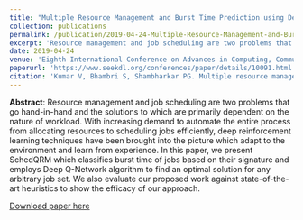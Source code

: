 ```yaml
---
title: "Multiple Resource Management and Burst Time Prediction using Deep Reinforcement Learning"
collection: publications
permalink: /publication/2019-04-24-Multiple-Resource-Management-and-Burst-Time-Prediction-using-Deep-Reinforcement-Learning
excerpt: 'Resource management and job scheduling are two problems that go hand-in-hand and the solutions to which are primarily dependent on the nature of workload. With increasing demand to automate the entire process from allocating resources to scheduling jobs efficiently, deep reinforcement learning techniques have been brought into the picture which adapt to the environment and learn from experience. In this paper, we present SchedQRM which classifies burst time of jobs based on their signature and employs Deep Q-Network algorithm to find an optimal solution for any arbitrary job set. We also evaluate our proposed work against state-of-the-art heuristics to show the efficacy of our approach.'
date: 2019-04-24
venue: 'Eighth International Conference on Advances in Computing, Communication and Information Technology CCIT'
paperurl: 'https://www.seekdl.org/conferences/paper/details/10091.html'
citation: 'Kumar V, Bhambri S, Shambharkar PG. Multiple resource management and burst time prediction using deep reinforcement learning. In: Eighth International Conference on advances in computing, communication and information technology CCIT, 2019, pp. 51–58.'
---
```

**Abstract**: Resource management and job scheduling are two problems that go hand-in-hand and the solutions to which are primarily dependent on the nature of workload. With increasing demand to automate the entire process from allocating resources to scheduling jobs efficiently, deep reinforcement learning techniques have been brought into the picture which adapt to the environment and learn from experience. In this paper, we present SchedQRM which classifies burst time of jobs based on their signature and employs Deep Q-Network algorithm to find an optimal solution for any arbitrary job set. We also evaluate our proposed work against state-of-the-art heuristics to show the efficacy of our approach.

[Download paper here](https://github.com/sbhambr1/siddhantbhambri.github.io/raw/master/files/Multiple%20Resource%20Management%20and%20Burst%20Time%20Prediction%20using%20Deep%20Reinforcement%20Learning.pdf)

<!-- Recommended citation: Kumar V, Bhambri S, Shambharkar PG. Multiple resource management and burst time prediction using deep reinforcement learning. In: Eighth International Conference on advances in computing, communication and information technology CCIT, 2019, pp. 51–58. -->